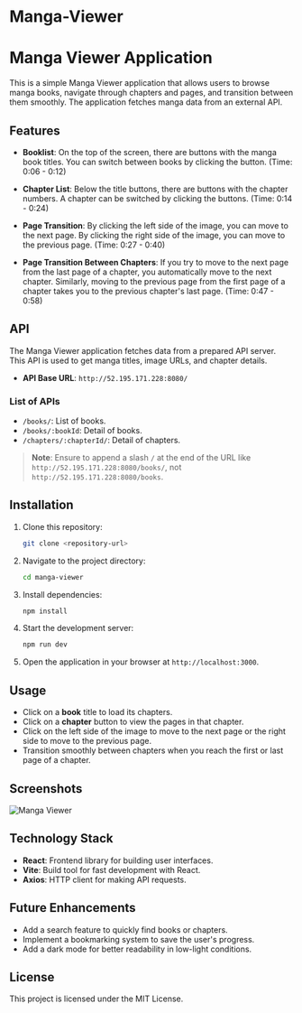 # Manga-Viewer

# Manga Viewer Application

This is a simple Manga Viewer application that allows users to browse manga books, navigate through chapters and pages, and transition between them smoothly. The application fetches manga data from an external API.

## Features

- **Booklist**: On the top of the screen, there are buttons with the manga book titles. You can switch between books by clicking the button. (Time: 0:06 - 0:12)
  
- **Chapter List**: Below the title buttons, there are buttons with the chapter numbers. A chapter can be switched by clicking the buttons. (Time: 0:14 - 0:24)
  
- **Page Transition**: By clicking the left side of the image, you can move to the next page. By clicking the right side of the image, you can move to the previous page. (Time: 0:27 - 0:40)

- **Page Transition Between Chapters**: If you try to move to the next page from the last page of a chapter, you automatically move to the next chapter. Similarly, moving to the previous page from the first page of a chapter takes you to the previous chapter's last page. (Time: 0:47 - 0:58)

## API

The Manga Viewer application fetches data from a prepared API server. This API is used to get manga titles, image URLs, and chapter details.

- **API Base URL**: `http://52.195.171.228:8080/`

### List of APIs

- `/books/`: List of books.
- `/books/:bookId`: Detail of books.
- `/chapters/:chapterId/`: Detail of chapters.

> **Note**: Ensure to append a slash `/` at the end of the URL like `http://52.195.171.228:8080/books/`, not `http://52.195.171.228:8080/books`.

## Installation

1. Clone this repository:

   ```bash
   git clone <repository-url>
   ```

2. Navigate to the project directory:

   ```bash
   cd manga-viewer
   ```

3. Install dependencies:

   ```bash
   npm install
   ```

4. Start the development server:

   ```bash
   npm run dev
   ```

5. Open the application in your browser at `http://localhost:3000`.

## Usage

- Click on a **book** title to load its chapters.
- Click on a **chapter** button to view the pages in that chapter.
- Click on the left side of the image to move to the next page or the right side to move to the previous page.
- Transition smoothly between chapters when you reach the first or last page of a chapter.

## Screenshots

![Manga Viewer](path/to/screenshot.png)

## Technology Stack

- **React**: Frontend library for building user interfaces.
- **Vite**: Build tool for fast development with React.
- **Axios**: HTTP client for making API requests.

## Future Enhancements

- Add a search feature to quickly find books or chapters.
- Implement a bookmarking system to save the user's progress.
- Add a dark mode for better readability in low-light conditions.

## License

This project is licensed under the MIT License.
